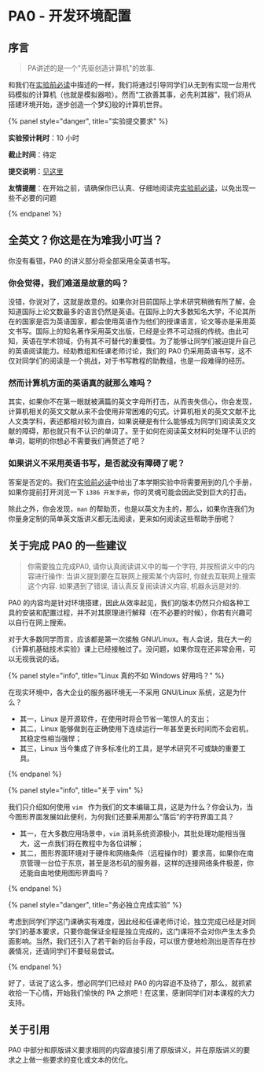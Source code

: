 # PA0 - 开发环境配置

## 序言

> PA讲述的是一个"先驱创造计算机"的故事.

和我们在[实验前必读](../read-before-starting.md )中描述的一样，我们将通过引导同学们从无到有实现一台用代码模拟的计算机（也就是模拟器啦）。然而“工欲善其事，必先利其器”，我们将从搭建环境开始，逐步创造一个梦幻般的计算机世界。

{% panel style="danger", title="实验提交要求" %}

**实验预计耗时**：10 小时

**截止时间**：待定

**提交说明**：[见这里](../others/submit-requirement.md )

**友情提醒**：在开始之前，请确保你已认真、仔细地阅读完[实验前必读](../read-before-starting.md )，以免出现一些不必要的问题

{% endpanel %}

## 全英文？你这是在为难我小叮当？

你没有看错，PA0 的讲义部分将全部采用全英语书写。

### 你会觉得，我们难道是故意的吗？

没错，你说对了，这就是故意的。如果你对目前国际上学术研究稍微有所了解，会知道国际上论文数最多的语言仍然是英语。在国际上的大多数知名大学，不论其所在的国家是否为英语国家，都会使用英语作为他们的授课语言，论文等亦是采用英文书写。国际上的知名著作采用英文出版，已经是业界不可动摇的传统。由此可知，英语在学术领域，仍有其不可替代的重要性。为了能够让同学们被迫提升自己的英语阅读能力。经助教组和任课老师讨论，我们的 PA0 仍采用英语书写，这不仅对同学们的阅读是一个挑战，对于书写教程的助教组，也是一段难得的经历。

### 然而计算机方面的英语真的就那么难吗？

其实，如果你不在第一眼就被满篇的英文字母所打击，从而丧失信心，你会发现，计算机相关的英文文献从来不会使用非常困难的句式。计算机相关的英文文献不比人文类学科，表述都相对较为直白，如果说硬是有什么能够成为同学们阅读英文文献的障碍，那也就只有不认识的单词了。至于如何在阅读英文材料时处理不认识的单词，聪明的你想必不需要我们再赘述了吧？

### 如果讲义不采用英语书写，是否就没有障碍了呢？

答案是否定的。我们在[实验前必读](../read-before-starting.md )中给出了本学期实验中将需要用到的几个手册，如果你提前打开浏览一下 `i386 开发手册`，你的灵魂可能会因此受到巨大的打击。

除此之外，你会发现，`man` 的帮助页，也是以英文为主的，那么，如果你连我们为你量身定制的简单英文版讲义都无法阅读，更来如何阅读这些帮助手册呢？

## 关于完成 PA0 的一些建议

> 你需要独立完成PA0, 请你认真阅读讲义中的每一个字符, 并按照讲义中的内容进行操作: 当讲义提到要在互联网上搜索某个内容时, 你就去互联网上搜索这个内容. 如果遇到了错误, 请认真反复阅读讲义内容, 机器永远是对的. 

PA0 的内容均是针对环境搭建，因此从效率起见，我们的版本仍然只介绍各种工具的安装和配置过程，并不对其原理进行解释（在不必要的时候），你若有兴趣可以自行在网上搜索。

对于大多数同学而言，应该都是第一次接触 GNU/Linux。有人会说，我在大一的《计算机基础技术实验》课上已经接触过了。没问题，如果你现在还非常会用，可以无视我说的话。

{% panel style="info", title="Linux 真的不如 Windows 好用吗？" %}

在现实环境中，各大企业的服务器环境无一不采用 GNU/Linux 系统，这是为什么？

- 其一，Linux 是开源软件，在使用时将会节省一笔惊人的支出；
- 其二，Linux 能够做到在正确使用下连续运行一年甚至更长时间而不会宕机，其稳定性相当强悍；
- 其三，Linux 当今集成了许多标准化的工具，是学术研究不可或缺的重要工具。

{% endpanel %}

{% panel style="info", title="关于 vim" %}

我们只介绍如何使用 `vim ` 作为我们的文本编辑工具，这是为什么？你会认为，当今图形界面发展如此便利，为何我们还要采用那么“落后”的字符界面工具？

- 其一，在大多数应用场景中，`vim` 消耗系统资源极小，其批处理功能相当强大，这一点我们将在教程中为各位讲解；
- 其二，图形界面环境对于硬件和网络条件（远程操作时）要求高，如果你在南京管理一台位于东京，甚至是洛杉矶的服务器，这样的连接网络条件极差，你还能自由地使用图形界面吗？

{% endpanel %}

{% panel style="danger", title="务必独立完成实验" %}

考虑到同学们学这门课确实有难度，因此经和任课老师讨论，独立完成已经是对同学们的基本要求，只要你能保证全程是独立完成的，这门课将不会对你产生太多负面影响。当然，我们还引入了若干新的后台手段，可以很方便地检测出是否存在抄袭情况，还请同学们不要轻易尝试。

{% endpanel %}

好了，话说了这么多，想必同学们已经对 PA0 的内容迫不及待了，那么，就抓紧收拾一下心情，开始我们愉快的 PA 之旅吧！在这里，感谢同学们对本课程的大力支持。

## 关于引用

PA0 中部分和原版讲义要求相同的内容直接引用了原版讲义，并在原版讲义的要求之上做一些要求的变化或文本的优化。